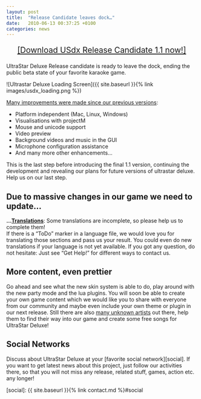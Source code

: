 ```yaml
---
layout: post
title:  "Release Candidate leaves dock…"
date:   2010-06-13 00:37:25 +0100
categories: news
---
```


<p style="text-align: center; font-size: 1.5em;">
<a href="{{ site.baseurl }}{% link downloads.md %}">[Download USdx Release Candidate 1.1 now!]</a>
</p>

UltraStar Deluxe Release candidate is ready to leave the dock, ending the public beta
state of your favorite karaoke game.

![Ultrastar Deluxe Loading Screen]({{ site.baseurl }}{% link images/usdx_loading.png %})

[Many improvements were made since our previous versions][changelog]:

*  Platform independent (Mac, Linux, Windows)
*  Visualisations with projectM
*  Mouse and unicode support
*  Video preview
*  Background videos and music in the GUI
*  Microphone configuration assistance
*  And many more other enhancements…

This is the last step before introducing the final 1.1 version, continuing the development and
revealing our plans for future versions of ultrastar deluxe. Help us on our last step.

## Due to massive changes in our game we need to update…
__…[Translations][repo-langs]__: Some translations are incomplete, so please help us to complete them!  
If there is a “ToDo” marker in a language file, we would love you for translating those sections and pass
us your result. You could even do new translations if your language is not yet available. If you got any
question, do not hesitate: Just see “Get Help!” for different ways to contact us.

## More content, even prettier
Go ahead and see what the new skin system is able to do, play around with the new party mode and the
lua plugins. You will soon be able to create your own game content which we would like you to share with
everyone from our community and maybe even include your own theme or plugin in our next release. Still there
are also [many unknown artists][jamendo] out there, help them to find their way into our game and create
some free songs for UltraStar Deluxe!

## Social Networks
Discuss about UltraStar Deluxe at your [favorite social network][social]. If you want to get latest news about this
project, just follow our activities there, so that you will not miss any release, related stuff, games,
action etc. any longer!

[changelog]: https://raw.githubusercontent.com/UltraStar-Deluxe/legacy-sourceforge-svn-mirror/1.1/ChangeLog.txt
[repo-langs]: https://github.com/UltraStar-Deluxe/USDX/tree/master/game/languages
[jamendo]: https://www.jamendo.com/
[social]: {{ site.baseurl }}{% link contact.md %}#social
